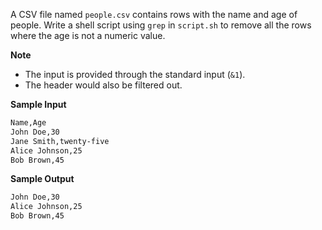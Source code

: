 A CSV file named `people.csv` contains rows with the name and age of people.
Write a shell script using `grep` in `script.sh` to remove all the rows where the age is not a numeric value.

**Note**

- The input is provided through the standard input (`&1`).
- The header would also be filtered out.

**Sample Input**
```bash
Name,Age
John Doe,30
Jane Smith,twenty-five
Alice Johnson,25
Bob Brown,45
```
**Sample Output**

```bash
John Doe,30
Alice Johnson,25
Bob Brown,45
```